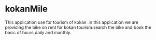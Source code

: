 # kokanMile
This application use for tourism of kokan .in this application we are providing the bike on rent for kokan tourism.search the bike and book the basic of hours,daily and monthly.

